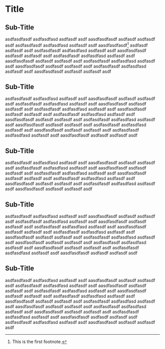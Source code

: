 # Title

## Sub-Title

asdfasdfasdf asdfasdfasd asdfasdf asdf aasdfasdfasdf asdfasdf asdfasdf asdf
asdfasdfasdf asdfasdfasd asdfasdf asdf aasdfasdfasdf[^1] asdfasdf asdfasdf asdf
asdfasdfasdf asdfasdfasd asdfasdf asdf aasdfasdfasdf asdfasdf asdfasdf asdf
asdfasdfasdf asdfasdfasd asdfasdf asdf aasdfasdfasdf asdfasdf asdfasdf asdf
asdfasdfasdf asdfasdfasd asdfasdf asdf aasdfasdfasdf asdfasdf asdfasdf asdf
asdfasdfasdf asdfasdfasd asdfasdf asdf aasdfasdfasdf asdfasdf asdfasdf asdf

## Sub-Title

asdfasdfasdf asdfasdfasd asdfasdf asdf aasdfasdfasdf asdfasdf asdfasdf asdf
asdfasdfasdf asdfasdfasd asdfasdf asdf aasdfasdfasdf asdfasdf asdfasdf asdf
asdfasdfasdf asdfasdfasd asdfasdf asdf aasdfasdfasdf asdfasdf asdfasdf asdf
asdfasdfasdf asdfasdfasd asdfasdf asdf aasdfasdfasdf asdfasdf asdfasdf asdf
asdfasdfasdf asdfasdfasd asdfasdf asdf aasdfasdfasdf asdfasdf asdfasdf asdf
asdfasdfasdf asdfasdfasd asdfasdf asdf aasdfasdfasdf asdfasdf asdfasdf asdf
asdfasdfasdf asdfasdfasd asdfasdf asdf aasdfasdfasdf asdfasdf asdfasdf asdf

## Sub-Title

asdfasdfasdf asdfasdfasd asdfasdf asdf aasdfasdfasdf asdfasdf asdfasdf asdf
asdfasdfasdf asdfasdfasd asdfasdf asdf aasdfasdfasdf asdfasdf asdfasdf asdf
asdfasdfasdf asdfasdfasd asdfasdf asdf aasdfasdfasdf asdfasdf asdfasdf asdf
asdfasdfasdf asdfasdfasd asdfasdf asdf aasdfasdfasdf asdfasdf asdfasdf asdf
asdfasdfasdf asdfasdfasd asdfasdf asdf aasdfasdfasdf asdfasdf asdfasdf asdf

## Sub-Title

asdfasdfasdf asdfasdfasd asdfasdf asdf aasdfasdfasdf asdfasdf asdfasdf asdf
asdfasdfasdf asdfasdfasd asdfasdf asdf aasdfasdfasdf asdfasdf asdfasdf asdf
asdfasdfasdf asdfasdfasd asdfasdf asdf aasdfasdfasdf asdfasdf asdfasdf asdf
asdfasdfasdf asdfasdfasd asdfasdf asdf aasdfasdfasdf asdfasdf asdfasdf asdf
asdfasdfasdf asdfasdfasd asdfasdf asdf aasdfasdfasdf asdfasdf asdfasdf asdf
asdfasdfasdf asdfasdfasd asdfasdf asdf aasdfasdfasdf asdfasdf asdfasdf asdf
asdfasdfasdf asdfasdfasd asdfasdf asdf aasdfasdfasdf asdfasdf asdfasdf asdf

## Sub-Title

asdfasdfasdf asdfasdfasd asdfasdf asdf aasdfasdfasdf asdfasdf asdfasdf asdf
asdfasdfasdf asdfasdfasd asdfasdf asdf aasdfasdfasdf asdfasdf asdfasdf asdf
asdfasdfasdf asdfasdfasd asdfasdf asdf aasdfasdfasdf asdfasdf asdfasdf asdf
asdfasdfasdf asdfasdfasd asdfasdf asdf aasdfasdfasdf asdfasdf asdfasdf asdf
asdfasdfasdf asdfasdfasd asdfasdf asdf aasdfasdfasdf asdfasdf asdfasdf asdf
asdfasdfasdf asdfasdfasd asdfasdf asdf aasdfasdfasdf asdfasdf asdfasdf asdf
asdfasdfasdf asdfasdfasd asdfasdf asdf aasdfasdfasdf asdfasdf asdfasdf asdf
asdfasdfasdf asdfasdfasd asdfasdf asdf aasdfasdfasdf asdfasdf asdfasdf asdf

[^1]: This is the first footnote.
